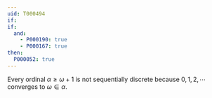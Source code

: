 ```yaml
---
uid: T000494
if:
if:
  and:
    - P000190: true
    - P000167: true
then:
  P000052: true
---
```


Every ordinal $\alpha\ge\omega+1$ is not sequentially discrete because $0,1,2,\cdots$ converges to $\omega\in\alpha$.

